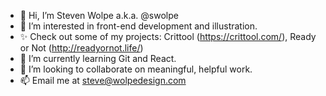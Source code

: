 - 👋 Hi, I’m Steven Wolpe a.k.a. @swolpe 
- 👀 I’m interested in front-end development and illustration.
- ✨ Check out some of my projects: Crittool (https://crittool.com/), Ready or Not (http://readyornot.life/)
- 🌱 I’m currently learning Git and React.
- 💞️ I’m looking to collaborate on meaningful, helpful work.
- 📫 Email me at steve@wolpedesign.com



<!---
swolpe/swolpe is a ✨ special ✨ repository because its `README.md` (this file) appears on your GitHub profile.
You can click the Preview link to take a look at your changes.
--->
